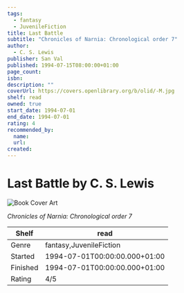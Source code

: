 ```yaml
---
tags:
  - fantasy
  - JuvenileFiction
title: Last Battle
subtitle: "Chronicles of Narnia: Chronological order 7"
author:
  - C. S. Lewis
publisher: San Val
published: 1994-07-15T08:00:00+01:00
page_count:
isbn:
description: ""
coverUrl: https://covers.openlibrary.org/b/olid/-M.jpg
shelf: read
owned: true
start_date: 1994-07-01
end_date: 1994-07-01
rating: 4
recommended_by:
  name:
  url:
created:
---
```


# Last Battle by C. S. Lewis

![Book Cover Art](https://covers.openlibrary.org/b/olid/-M.jpg)

_Chronicles of Narnia: Chronological order 7_

| Shelf | read |
| --- | --- |
| Genre | fantasy,JuvenileFiction |
| Started | 1994-07-01T00:00:00.000+01:00 |
| Finished | 1994-07-01T00:00:00.000+01:00 |
| Rating | 4/5 |
